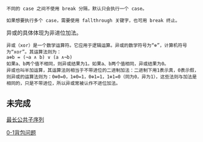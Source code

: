 
```
不同的 case 之间不使用 break 分隔，默认只会执行一个 case。

如果想要执行多个 case，需要使用 fallthrough 关键字，也可用 break 终止。
```

异或的具体体现为非进位加法。

```
异或（xor）是一个数学运算符。它应用于逻辑运算。异或的数学符号为“⊕”，计算机符号为“xor”。其运算法则为：
a⊕b = (¬a ∧ b) ∨ (a ∧¬b)
如果a、b两个值不相同，则异或结果为1。如果a、b两个值相同，异或结果为0。
异或也叫半加运算，其运算法则相当于不带进位的二进制加法：二进制下用1表示真，0表示假，则异或的运算法则为：0⊕0=0，1⊕0=1，0⊕1=1，1⊕1=0（同为0，异为1），这些法则与加法是相同的，只是不带进位，所以异或常被认作不进位加法。
```

## 未完成
[最长公共子序列](https://github.com/CyC2018/CS-Notes/blob/master/notes/Leetcode%20%E9%A2%98%E8%A7%A3%20-%20%E5%8A%A8%E6%80%81%E8%A7%84%E5%88%92.md#%E6%9C%80%E9%95%BF%E5%85%AC%E5%85%B1%E5%AD%90%E5%BA%8F%E5%88%97)

[0-1背包问题](https://github.com/CyC2018/CS-Notes/blob/master/notes/Leetcode%20%E9%A2%98%E8%A7%A3%20-%20%E5%8A%A8%E6%80%81%E8%A7%84%E5%88%92.md#%E6%9C%80%E9%95%BF%E5%85%AC%E5%85%B1%E5%AD%90%E5%BA%8F%E5%88%97)
